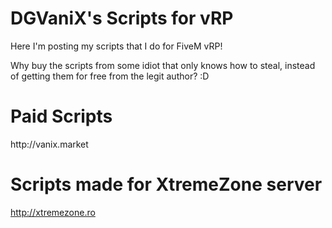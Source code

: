 # DGVaniX's Scripts for vRP

Here I'm posting my scripts that I do for FiveM vRP!

Why buy the scripts from some idiot that only knows how to steal, instead of getting them for free from the legit author? :D


<h1>Paid Scripts</h1>
http://vanix.market


# Scripts made for XtremeZone server 
http://xtremezone.ro
